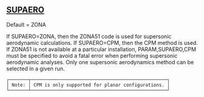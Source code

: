 ## [SUPAERO](https://help.hexagonmi.com/bundle/MSC_Nastran_2022.4/page/Nastran_Combined_Book/qrg/parameters/TOC.SUPAERO.xhtml)

Default = ZONA

If SUPAERO=ZONA, then the ZONA51 code is used for supersonic aerodynamic calculations. If SUPAERO=CPM, then the CPM method is used. If ZONA51 is not available at a particular installation, PARAM,SUPAERO,CPM must be specified to avoid a fatal error when performing supersonic aerodynamic analyses. Only one supersonic aerodynamics method can be selected in a given run.

```text
┌───────┬──────────────────────────────────────────────────┐
│ Note: │ CPM is only supported for planar configurations. │
└───────┴──────────────────────────────────────────────────┘
```
